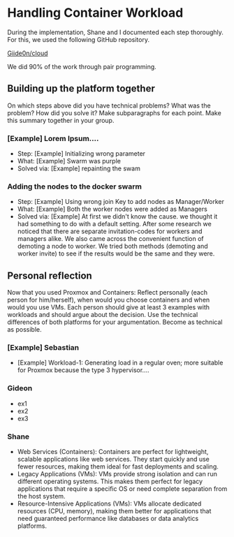 # Handling Container Workload

During the implementation, Shane and I documented each step thoroughly. For this, we used the following GitHub repository.

[Giide0n/cloud](https://github.com/Giide0n/cloud)

We did 90% of the work through pair programming.

## Building up the platform together

On which steps above did you have technical problems? What was the problem? How did you solve it? Make subparagraphs for each point. 
Make this summary together in your group.

### [Example] Lorem Ipsum....
* Step: [Example] Initializing wrong parameter
* What: [Example] Swarm was purple
* Solved via: [Example] repainting the swam


### Adding the nodes to the docker swarm
* Step: [Example] Using wrong join Key to add nodes as Manager/Worker
* What: [Example] Both the worker nodes were added as Managers
* Solved via: [Example] At first we didn't know the cause. we thought it had something to do with a default setting. After some research we noticed that there are separate invitation-codes for workers and managers alike. We also came across the convenient function of demoting a node to worker. We tried both methods (demoting and worker invite) to see if the results would be the same and they were.

## Personal reflection

Now that you used Proxmox and Containers: Reflect personally (each person for him/herself), when would you choose containers and when would you use VMs.
Each person should give at least 3 examples with workloads and should argue about the decision. Use the technical differences of both platforms for your argumentation. Become as technical as possible. 

### [Example] Sebastian

* [Example] Workload-1: Generating load in a regular oven; more suitable for Proxmox because the type 3 hypervisor....

### Gideon
* ex1
* ex2
* ex3

### Shane
* Web Services (Containers): Containers are perfect for lightweight, scalable applications like web services. They start quickly and use fewer resources, making them ideal for fast deployments and scaling.
* Legacy Applications (VMs): VMs provide strong isolation and can run different operating systems. This makes them perfect for legacy applications that require a specific OS or need complete separation from the host system.
* Resource-Intensive Applications (VMs): VMs allocate dedicated resources (CPU, memory), making them better for applications that need guaranteed performance like databases or data analytics platforms.




